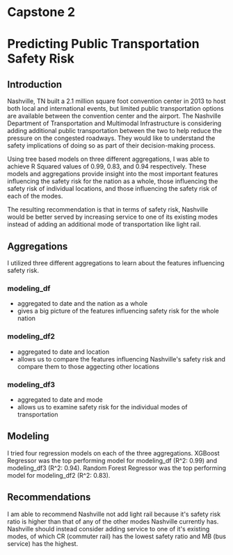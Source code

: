 # Capstone 2
# Predicting Public Transportation Safety Risk

## Introduction

Nashville, TN built a 2.1 million square foot convention center in 2013 to host both local and international events, but limited public transportation options are available between the convention center and the airport.   The Nashville Department of Transportation and Multimodal Infrastructure is considering adding additional public transportation between the two to help reduce the pressure on the congested roadways.  They would like to understand the safety implications of doing so as part of their decision-making process.  

Using tree based models on three different aggregations, I was able to achieve R Squared values of 0.99, 0.83, and 0.94 respectively.  These models and aggregations provide insight into the most important features influencing the safety risk for the nation as a whole, those influencing the safety risk of individual locations, and those influencing the safety risk of each of the modes.

The resulting recommendation is that in terms of safety risk, Nashville would be better served by increasing service to one of its existing modes instead of adding an additional mode of transportation like light rail. 

## Aggregations

I utilized three different aggregations to learn about the features influencing safety risk.

### modeling_df
* aggregated to date and the nation as a whole
* gives a big picture of the features influencing safety risk for the whole nation

### modeling_df2
* aggregated to date and location
* allows us to compare the features influencing Nashville's safety risk and compare them to those aggecting other locations

### modeling_df3
* aggregated to date and mode
* allows us to examine safety risk for the individual modes of transportation

## Modeling

I tried four regression models on each of the three aggregations.  XGBoost Regressor was the top performing model for modeling_df (R^2: 0.99) and modeling_df3 (R^2: 0.94).  Random Forest Regressor was the top performing model for modeling_df2 (R^2: 0.83).  

## Recommendations

I am able to recommend Nashville not add light rail because it's safety risk ratio is higher than that of any of the other modes Nashville currently has.  Nashville should instead consider adding service to one of it's existing modes, of which CR (commuter rail) has the lowest safety ratio and MB (bus service) has the highest.
